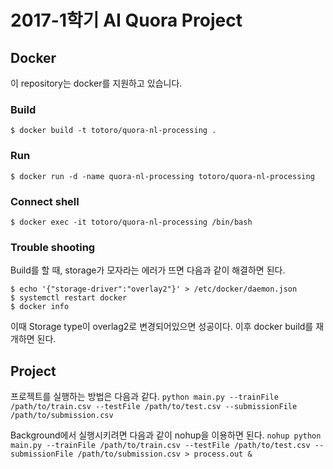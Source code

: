# 2017-1학기 AI Quora Project

## Docker
이 repository는 docker를 지원하고 있습니다.

### Build
`$ docker build -t totoro/quora-nl-processing .`

### Run
`$ docker run -d -name quora-nl-processing totoro/quora-nl-processing`

### Connect shell 
`$ docker exec -it totoro/quora-nl-processing /bin/bash`

### Trouble shooting
Build를 할 때, storage가 모자라는 에러가 뜨면 다음과 같이 해결하면 된다.

```
$ echo '{"storage-driver":"overlay2"}' > /etc/docker/daemon.json 
$ systemctl restart docker
$ docker info
```

이때 Storage type이 overlag2로 변경되어있으면 성공이다. 이후 docker build를 재개하면 된다.

## Project
프로젝트를 실행하는 방법은 다음과 같다.
`python main.py --trainFile /path/to/train.csv --testFile /path/to/test.csv --submissionFile /path/to/submission.csv`

Background에서 실행시키려면 다음과 같이 nohup을 이용하면 된다.
`nohup python main.py --trainFile /path/to/train.csv --testFile /path/to/test.csv --submissionFile /path/to/submission.csv > process.out &`